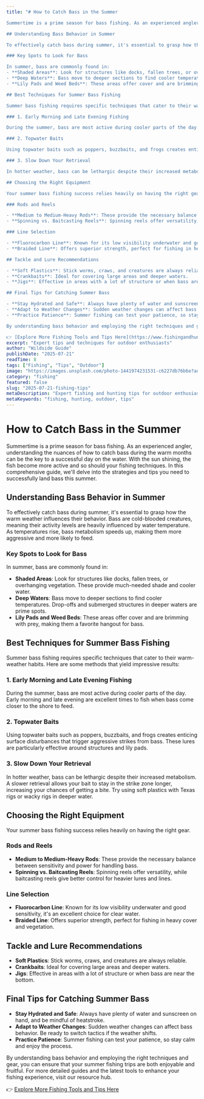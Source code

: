 ```yaml
---
title: "# How to Catch Bass in the Summer

Summertime is a prime season for bass fishing. As an experienced angler, understanding the nuances of how to catch bass during the warm months can be the key to a successful day on the water. With the sun shining, the fish become more active and so should your fishing techniques. In this comprehensive guide, we'll delve into the strategies and tips you need to successfully land bass this summer.

## Understanding Bass Behavior in Summer

To effectively catch bass during summer, it's essential to grasp how the warm weather influences their behavior. Bass are cold-blooded creatures, meaning their activity levels are heavily influenced by water temperature. As temperatures rise, bass metabolism speeds up, making them more aggressive and more likely to feed.

### Key Spots to Look for Bass

In summer, bass are commonly found in:
- **Shaded Areas**: Look for structures like docks, fallen trees, or overhanging vegetation. These provide much-needed shade and cooler water.
- **Deep Waters**: Bass move to deeper sections to find cooler temperatures. Drop-offs and submerged structures in deeper waters are prime spots.
- **Lily Pads and Weed Beds**: These areas offer cover and are brimming with prey, making them a favorite hangout for bass.

## Best Techniques for Summer Bass Fishing

Summer bass fishing requires specific techniques that cater to their warm-weather habits. Here are some methods that yield impressive results:

### 1. Early Morning and Late Evening Fishing

During the summer, bass are most active during cooler parts of the day. Early morning and late evening are excellent times to fish when bass come closer to the shore to feed.

### 2. Topwater Baits

Using topwater baits such as poppers, buzzbaits, and frogs creates enticing surface disturbances that trigger aggressive strikes from bass. These lures are particularly effective around structures and lily pads.

### 3. Slow Down Your Retrieval

In hotter weather, bass can be lethargic despite their increased metabolism. A slower retrieval allows your bait to stay in the strike zone longer, increasing your chances of getting a bite. Try using soft plastics with Texas rigs or wacky rigs in deeper water.

## Choosing the Right Equipment

Your summer bass fishing success relies heavily on having the right gear.

### Rods and Reels

- **Medium to Medium-Heavy Rods**: These provide the necessary balance between sensitivity and power for handling bass.
- **Spinning vs. Baitcasting Reels**: Spinning reels offer versatility, while baitcasting reels give better control for heavier lures and lines.

### Line Selection

- **Fluorocarbon Line**: Known for its low visibility underwater and good sensitivity, it's an excellent choice for clear water.
- **Braided Line**: Offers superior strength, perfect for fishing in heavy cover and vegetation.

## Tackle and Lure Recommendations

- **Soft Plastics**: Stick worms, craws, and creatures are always reliable.
- **Crankbaits**: Ideal for covering large areas and deeper waters.
- **Jigs**: Effective in areas with a lot of structure or when bass are near the bottom.

## Final Tips for Catching Summer Bass

- **Stay Hydrated and Safe**: Always have plenty of water and sunscreen on hand, and be mindful of heatstroke.
- **Adapt to Weather Changes**: Sudden weather changes can affect bass behavior. Be ready to switch tactics if the weather shifts.
- **Practice Patience**: Summer fishing can test your patience, so stay calm and enjoy the process.

By understanding bass behavior and employing the right techniques and gear, you can ensure that your summer fishing trips are both enjoyable and fruitful. For more detailed guides and the latest tools to enhance your fishing experience, visit our resource hub.

👉 [Explore More Fishing Tools and Tips Here](https://www.fishingandhuntingtips.com/tools)"
excerpt: "Expert tips and techniques for outdoor enthusiasts"
author: "Wildside Guide"
publishDate: "2025-07-21"
readTime: 8
tags: ["Fishing", "Tips", "Outdoor"]
image: "https://images.unsplash.com/photo-1441974231531-c6227db76b6e?auto=format&fit=crop&w=800&q=80"
category: "fishing"
featured: false
slug: "2025-07-21-fishing-tips"
metaDescription: "Expert fishing and hunting tips for outdoor enthusiasts"
metaKeywords: "fishing, hunting, outdoor, tips"
---
```

# How to Catch Bass in the Summer

Summertime is a prime season for bass fishing. As an experienced angler, understanding the nuances of how to catch bass during the warm months can be the key to a successful day on the water. With the sun shining, the fish become more active and so should your fishing techniques. In this comprehensive guide, we'll delve into the strategies and tips you need to successfully land bass this summer.

## Understanding Bass Behavior in Summer

To effectively catch bass during summer, it's essential to grasp how the warm weather influences their behavior. Bass are cold-blooded creatures, meaning their activity levels are heavily influenced by water temperature. As temperatures rise, bass metabolism speeds up, making them more aggressive and more likely to feed.

### Key Spots to Look for Bass

In summer, bass are commonly found in:
- **Shaded Areas**: Look for structures like docks, fallen trees, or overhanging vegetation. These provide much-needed shade and cooler water.
- **Deep Waters**: Bass move to deeper sections to find cooler temperatures. Drop-offs and submerged structures in deeper waters are prime spots.
- **Lily Pads and Weed Beds**: These areas offer cover and are brimming with prey, making them a favorite hangout for bass.

## Best Techniques for Summer Bass Fishing

Summer bass fishing requires specific techniques that cater to their warm-weather habits. Here are some methods that yield impressive results:

### 1. Early Morning and Late Evening Fishing

During the summer, bass are most active during cooler parts of the day. Early morning and late evening are excellent times to fish when bass come closer to the shore to feed.

### 2. Topwater Baits

Using topwater baits such as poppers, buzzbaits, and frogs creates enticing surface disturbances that trigger aggressive strikes from bass. These lures are particularly effective around structures and lily pads.

### 3. Slow Down Your Retrieval

In hotter weather, bass can be lethargic despite their increased metabolism. A slower retrieval allows your bait to stay in the strike zone longer, increasing your chances of getting a bite. Try using soft plastics with Texas rigs or wacky rigs in deeper water.

## Choosing the Right Equipment

Your summer bass fishing success relies heavily on having the right gear.

### Rods and Reels

- **Medium to Medium-Heavy Rods**: These provide the necessary balance between sensitivity and power for handling bass.
- **Spinning vs. Baitcasting Reels**: Spinning reels offer versatility, while baitcasting reels give better control for heavier lures and lines.

### Line Selection

- **Fluorocarbon Line**: Known for its low visibility underwater and good sensitivity, it's an excellent choice for clear water.
- **Braided Line**: Offers superior strength, perfect for fishing in heavy cover and vegetation.

## Tackle and Lure Recommendations

- **Soft Plastics**: Stick worms, craws, and creatures are always reliable.
- **Crankbaits**: Ideal for covering large areas and deeper waters.
- **Jigs**: Effective in areas with a lot of structure or when bass are near the bottom.

## Final Tips for Catching Summer Bass

- **Stay Hydrated and Safe**: Always have plenty of water and sunscreen on hand, and be mindful of heatstroke.
- **Adapt to Weather Changes**: Sudden weather changes can affect bass behavior. Be ready to switch tactics if the weather shifts.
- **Practice Patience**: Summer fishing can test your patience, so stay calm and enjoy the process.

By understanding bass behavior and employing the right techniques and gear, you can ensure that your summer fishing trips are both enjoyable and fruitful. For more detailed guides and the latest tools to enhance your fishing experience, visit our resource hub.

👉 [Explore More Fishing Tools and Tips Here](https://www.fishingandhuntingtips.com/tools)